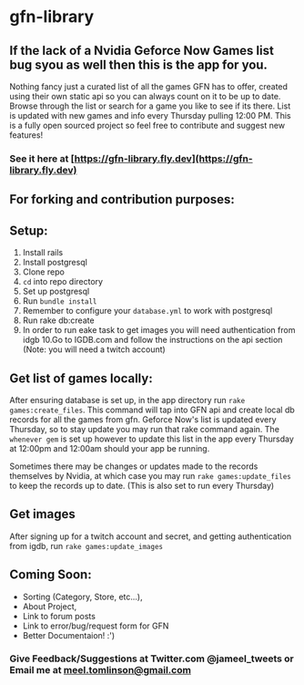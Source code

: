 # gfn-library
## If the lack of a Nvidia Geforce Now Games list bug syou as well then this is the app for you.

Nothing fancy just a curated list of all the games GFN has to offer, created using their own static api so you can always count on it to be up to date.
Browse through the list or search for a game you like to see if its there. List is updated with new games and info every Thursday pulling 12:00 PM.
This is a fully open sourced project so feel free to contribute and suggest new features!

### See it here at [https://gfn-library.fly.dev](https://gfn-library.fly.dev)

## For forking and contribution purposes:

## Setup: 
1. Install rails
2. Install postgresql
3. Clone repo
4. `cd` into repo directory
5. Set up postgresql
6. Run `bundle install` 
7. Remember to configure your `database.yml` to work with postgresql
8. Run rake db:create
9. In order to run eake task to get images you will need authentication from idgb
10.Go to IGDB.com and follow the instructions on the api section (Note: you will need a twitch account)

## Get list of games locally:
After ensuring database is set up, in the app directory run `rake games:create_files`.
This command will tap into GFN api and create local db records for all the games from gfn.
Geforce Now's list is updated every Thursday, so to stay update you may run that rake command again.
The `whenever gem` is set up however to update this list in the app every Thursday at 12:00pm and 12:00am should your app be running.

Sometimes there may be changes or updates made to the records themselves by Nvidia, at which case you may run `rake games:update_files` to keep
the records up to date. (This is also set to run every Thursday)

## Get images
After signing up for a twitch account and secret, and getting authentication from igdb, run `rake games:update_images`



## Coming Soon:

- Sorting (Category, Store, etc...), 
- About Project, 
- Link to forum posts
- Link to error/bug/request form for GFN
- Better Documentaion! :')


### Give Feedback/Suggestions at Twitter.com @jameel_tweets or Email me at meel.tomlinson@gmail.com


 

